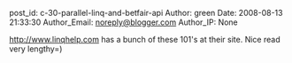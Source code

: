 post_id: c-30-parallel-linq-and-betfair-api
Author: green
Date: 2008-08-13 21:33:30
Author_Email: noreply@blogger.com
Author_IP: None

http://www.linqhelp.com has a bunch of these 101's at their site. Nice read
very lengthy=)
